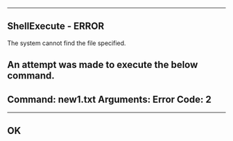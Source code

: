 ---------------------------
ShellExecute - ERROR
---------------------------
The system cannot find the file specified.

An attempt was made to execute the below command.
----------------------------------------------------------
Command: new1.txt
Arguments: 
Error Code: 2
----------------------------------------------------------
---------------------------
OK   
---------------------------
